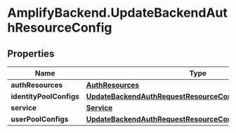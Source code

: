 # AmplifyBackend.UpdateBackendAuthResourceConfig

## Properties

Name | Type | Description | Notes
------------ | ------------- | ------------- | -------------
**authResources** | [**AuthResources**](AuthResources.md) |  | 
**identityPoolConfigs** | [**UpdateBackendAuthRequestResourceConfigIdentityPoolConfigs**](UpdateBackendAuthRequestResourceConfigIdentityPoolConfigs.md) |  | [optional] 
**service** | [**Service**](Service.md) |  | 
**userPoolConfigs** | [**UpdateBackendAuthRequestResourceConfigUserPoolConfigs**](UpdateBackendAuthRequestResourceConfigUserPoolConfigs.md) |  | 


